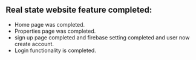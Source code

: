 ## Real state website feature completed:

- Home page was completed.
- Properties page was completed.
- sign up page completed and firebase setting completed and user now create account.
- Login functionality is completed.
